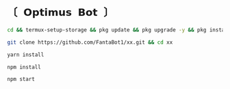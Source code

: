 # `〔 𝗢𝗽𝘁𝗶𝗺𝘂𝘀 𝗕𝗼𝘁 〕` 
 
```bash
cd && termux-setup-storage && pkg update && pkg upgrade -y && pkg install -y git nodejs ffmpeg imagemagick && pkg install yarn
```

```bash
git clone https://github.com/FantaBot1/xx.git && cd xx
```

```bash
yarn install
```

```bash
npm install
```


```bash
npm start
```

 
